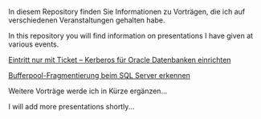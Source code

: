 In diesem Repository finden Sie Informationen zu Vorträgen, die ich auf verschiedenen Veranstaltungen gehalten habe.

In this repository you will find information on presentations I have given at various events.


[Eintritt nur mit Ticket – Kerberos für Oracle Datenbanken einrichten](2023-11-22-DOAG-Kerberos/README.md)

[Bufferpool-Fragmentierung beim SQL Server erkennen](2023-12-14-IT-Tage-SQL-Server-Bufferpool-Fragmentierung/README.md)


Weitere Vorträge werde ich in Kürze ergänzen...

I will add more presentations shortly...
